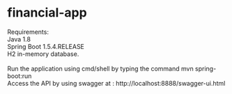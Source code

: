 # financial-app

Requirements:<br/>
Java 1.8<br/>
Spring Boot 1.5.4.RELEASE<br/>
H2 in-memory database.<br/>
<br/>
Run the application using cmd/shell by typing the command mvn spring-boot:run<br/>
Access the API by using swagger at : http://localhost:8888/swagger-ui.html<br/>
